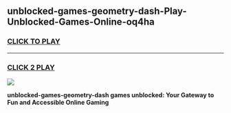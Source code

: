 
## unblocked-games-geometry-dash-Play-Unblocked-Games-Online-oq4ha
<h3>
<a href="https://premium76.site?title=unblocked-games-geometry-dash&ref=25A">CLICK TO PLAY</a></h3>
<hr>

<h3>
<a href="https://premium76.site?title=unblocked-games-geometry-dash&ref=25A">CLICK 2 PLAY</a>
  
</h3>

<a href="https://premium76.site?title=unblocked-games-geometry-dash&ref=25A"><img src="https://clearcache.store/games.png"></a>


**unblocked-games-geometry-dash games unblocked: Your Gateway to Fun and Accessible Online Gaming**
